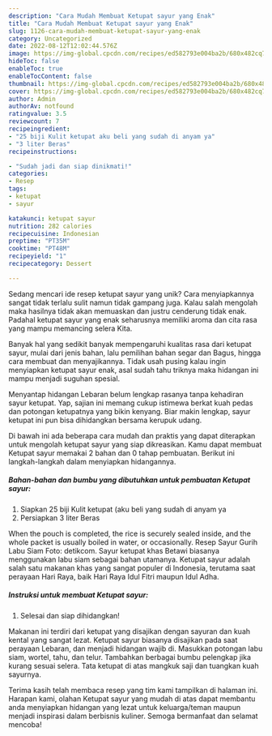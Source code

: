 ```yaml
---
description: "Cara Mudah Membuat Ketupat sayur yang Enak"
title: "Cara Mudah Membuat Ketupat sayur yang Enak"
slug: 1126-cara-mudah-membuat-ketupat-sayur-yang-enak
category: Uncategorized
date: 2022-08-12T12:02:44.576Z
image: https://img-global.cpcdn.com/recipes/ed582793e004ba2b/680x482cq70/ketupat-sayur-foto-resep-utama.jpg
hideToc: false
enableToc: true
enableTocContent: false
thumbnail: https://img-global.cpcdn.com/recipes/ed582793e004ba2b/680x482cq70/ketupat-sayur-foto-resep-utama.jpg
cover: https://img-global.cpcdn.com/recipes/ed582793e004ba2b/680x482cq70/ketupat-sayur-foto-resep-utama.jpg
author: Admin
authorAv: notfound
ratingvalue: 3.5
reviewcount: 7
recipeingredient:
- "25 biji Kulit ketupat aku beli yang sudah di anyam ya"
- "3 liter Beras"
recipeinstructions:

- "Sudah jadi dan siap dinikmati!"
categories:
- Resep
tags:
- ketupat
- sayur

katakunci: ketupat sayur 
nutrition: 282 calories
recipecuisine: Indonesian
preptime: "PT35M"
cooktime: "PT48M"
recipeyield: "1"
recipecategory: Dessert

---
```





Sedang mencari ide resep ketupat sayur yang unik? Cara menyiapkannya sangat tidak terlalu sulit namun tidak gampang juga. Kalau salah mengolah maka hasilnya tidak akan memuaskan dan justru cenderung tidak enak. Padahal ketupat sayur yang enak seharusnya memiliki aroma dan cita rasa yang mampu memancing selera Kita.





Banyak hal yang sedikit banyak mempengaruhi kualitas rasa dari ketupat sayur, mulai dari jenis bahan, lalu pemilihan bahan segar dan Bagus, hingga cara membuat dan menyajikannya. Tidak usah pusing kalau ingin menyiapkan ketupat sayur enak,      asal sudah tahu triknya maka hidangan ini mampu menjadi suguhan spesial.














Menyantap hidangan Lebaran belum lengkap rasanya tanpa kehadiran sayur ketupat. Yap, sajian ini memang cukup istimewa berkat kuah pedas dan potongan ketupatnya yang bikin kenyang. Biar makin lengkap, sayur ketupat ini pun bisa dihidangkan bersama kerupuk udang.






Di bawah ini ada beberapa cara mudah dan praktis yang dapat diterapkan untuk mengolah ketupat sayur yang siap dikreasikan. Kamu dapat membuat Ketupat sayur memakai 2 bahan dan 0 tahap pembuatan. Berikut ini langkah-langkah dalam menyiapkan hidangannya.

<!--inarticleads1-->

##### Bahan-bahan dan bumbu yang dibutuhkan untuk pembuatan Ketupat sayur:

1. Siapkan 25 biji Kulit ketupat (aku beli yang sudah di anyam ya
1. Persiapkan 3 liter Beras


When the pouch is completed, the rice is securely sealed inside, and the whole packet is usually boiled in water, or occasionally. Resep Sayur Gurih Labu Siam Foto: detikcom. Sayur ketupat khas Betawi biasanya menggunakan labu siam sebagai bahan utamanya. Ketupat sayur adalah salah satu makanan khas yang sangat populer di Indonesia, terutama saat perayaan Hari Raya, baik Hari Raya Idul Fitri maupun Idul Adha. 

<!--inarticleads2-->

##### Instruksi untuk membuat Ketupat sayur:


1. Selesai dan siap dihidangkan!

Makanan ini terdiri dari ketupat yang disajikan dengan sayuran dan kuah kental yang sangat lezat. Ketupat sayur biasanya disajikan pada saat perayaan Lebaran, dan menjadi hidangan wajib di. Masukkan potongan labu siam, wortel, tahu, dan telur. Tambahkan berbagai bumbu pelengkap jika kurang sesuai selera. Tata ketupat di atas mangkuk saji dan tuangkan kuah sayurnya. 

Terima kasih telah membaca resep yang tim kami tampilkan di halaman ini. Harapan kami, olahan Ketupat sayur yang mudah di atas dapat membantu anda menyiapkan hidangan yang lezat untuk keluarga/teman maupun menjadi inspirasi dalam berbisnis kuliner. Semoga bermanfaat dan selamat mencoba!
